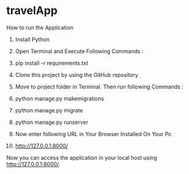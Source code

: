 # travelApp

How to run the Application

1. Install Python


2. Open Terminal and Execute Following Commands :


3. pip install -r requirements.txt


4. Clone this project by using the GitHub repository


5. Move to project folder in Terminal. Then run following Commands :


6. python manage.py makemigrations


7. python manage.py migrate


8. python manage.py runserver


9. Now enter following URL in Your Browser Installed On Your Pc


10. http://127.0.0.1:8000/


Now you can access the application in your local host using http://127.0.0.1:8000/.